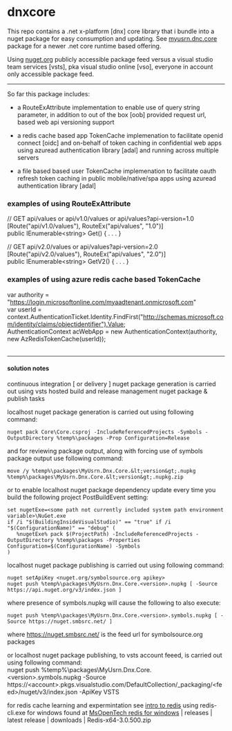 # dnxcore


This repo contains a .net x-platform [dnx] core library that i bundle into a nuget package for easy consumption and updating. See [myusrn.dnc.core](https://nuget.org/packages/myusrn.dnc.core) package for a newer .net core runtime based offering.

Using [nuget.org](http://nuget.org/packages/MyUsrn.Dnx.Core/) publicly accessible package feed versus a visual studio team services [vsts], pka visual studio online [vso], everyone in account only accessible package feed.

- - -

So far this package includes:

  * a RouteExAttribute implementation to enable use of query string parameter, in addition to out of the box [oob] provided request url, based web api versioning support

  * a redis cache based app TokenCache implemenation to facilitate openid connect [oidc] and on-behalf of token caching in confidential web apps using azuread authentication library [adal] and running across multiple servers

  * a file based based user TokenCache implemenation to facilitate oauth refresh token caching in public mobile/native/spa apps using azuread authentication library [adal]

### examples of using RouteExAttribute
// GET api/values or api/v1.0/values or api/values?api-version=1.0  
[Route("api/v1.0/values"), RouteEx("api/values", "1.0")]  
public IEnumerable&lt;string&gt; Get() { . . . }  
  
// GET api/v2.0/values or api/values?api-version=2.0  
[Route("api/v2.0/values"), RouteEx("api/values", "2.0")]  
public IEnumerable&lt;string&gt; GetV2() { . . . }
  
### examples of using azure redis cache based TokenCache 
var authority = "https://login.microsoftonline.com/myaadtenant.onmicrosoft.com"  
var userId = context.AuthenticationTicket.Identity.FindFirst("http://schemas.microsoft.com/identity/claims/objectidentifier").Value;  
AuthenticationContext acWebApp = new AuthenticationContext(authority, new AzRedisTokenCache(userId));    
<br />

- - - 

#### solution notes 
continuous integration [ or delivery ] nuget package generation is carried out using vsts hosted build and release management nuget package & publish tasks

localhost nuget package generation is carried out using following command:  
```
nuget pack Core\Core.csproj -IncludeReferencedProjects -Symbols -OutputDirectory %temp%\packages -Prop Configuration=Release  
```
and for reviewing package output, along with forcing use of symbols package output use following command:  
```
move /y %temp%\packages\MyUsrn.Dnx.Core.&lt;version&gt;.nupkg %temp%\packages\MyUsrn.Dnx.Core.&lt;version&gt;.nupkg.zip
```

or to enable localhost nuget package dependency update every time you build the following project PostBuildEvent setting:  
```
set nugetExe=<some path not currently included system path environment variable>\NuGet.exe  
if /i "$(BuildingInsideVisualStudio)" == "true" if /i "$(ConfigurationName)" == "debug" (  
   %nugetExe% pack $(ProjectPath) -IncludeReferencedProjects -OutputDirectory %temp%\packages -Properties Configuration=$(ConfigurationName) -Symbols 
)  
```

localhost nuget package publishing is carried out using following command:  
```
nuget setApiKey <nuget.org/symbolsource.org apikey>  
nuget push %temp%\packages\MyUsrn.Dnx.Core.<version>.nupkg [ -Source https://api.nuget.org/v3/index.json ]  
```
where presence of symbols.nupkg will cause the following to also execute:
```
nuget push %temp%\packages\MyUsrn.Dnx.Core.<version>.symbols.nupkg [ -Source https://nuget.smbsrc.net/ ]  
```
where https://nuget.smbsrc.net/ is the feed url for symbolsource.org packages  

or localhost nuget package publishing, to vsts account feeed, is carried out using following command:  
nuget push %temp%\packages\MyUsrn.Dnx.Core.&lt;version&gt;.symbols.nupkg -Source https://&lt;account&gt;.pkgs.visualstudio.com/DefaultCollection/_packaging/&lt;feed&gt;/nuget/v3/index.json -ApiKey VSTS  

for redis cache learning and expermintation see [intro to redis](http://redis.io/topics/data-types-intro) using redis-cli.exe for windows found at 
[MsOpenTech redis for windows](https://github.com/MSOpenTech/redis/) | releases | latest release | downloads | Redis-x64-3.0.500.zip  
